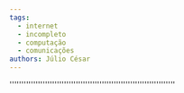```yaml
---
tags:
  - internet
  - incompleto
  - computação
  - comunicações
authors: Júlio César
---
```

''''''''''''''''''''''''''''''''''''''''''''''''''''''''''''''''''''''